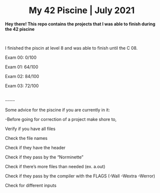 <h1 align="center">
  <b>My 42 Piscine | July 2021</b>
</h1>
<p align="left">
  <b>Hey there! This repo contains the projects that I was able to finish during the 42 piscine</b>
</p>
<br>
<p>I finished the piscin at level 8 and was able to finish until the C 08.</p>
<p>Exam 00: 0/100</p>
<p>Exam 01: 64/100</p>
<p>Exam 02: 84/100</p>
<p>Exam 03: 72/100</p>
</br>
-----
<br>
<p>Some advice for the piscine if you are currently in it:</p>
<p> -Before going for correction of a project make shore to, </p>
<p>   Verify if you have all files</p>
<p>   Check the file names</p>
<p>   Check if they have the header</p>
<p>   Check if they pass by the “Norminette”</p>
<p>   Check if there’s more files than needed (ex. a.out)</p>
<p>   Check if they pass by the compiler with the FLAGS (-Wall -Wextra -Werror)</p>
<p>   Check for different inputs</p>
</br>
